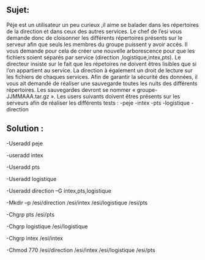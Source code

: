 ## Sujet:
Pèje est un utilisateur un peu curieux ,il aime se balader dans les répertoires de la direction et dans ceux des autres services.
Le chef de l’esi vous demande donc de cloisonner les différents répertoires présents sur le serveur afin que seuls les membres du groupe puissent y avoir accès.
Il vous demande pour cela de créer une nouvelle arborescence pour que les fichiers soient séparés par service (direction ,logistique,intex,pts).
Le directeur insiste sur le fait que les répetoires ne doivent êtres lisibles que si l’on appartient au service.
La direction à également un droit de lecture sur les fichiers de chaques services.
Afin de garantir la sécurité des données, il vous ait demandé de réaliser une sauvegarde toutes les nuits des différents répertoires. Les sauvegardes devront se nommer « groupe-JJMMAAA.tar.gz ». 
Les users suivants doivent êtres présents sur les serveurs afin de réaliser les différents tests :
-peje
-intex
-pts
-logistique
-direction










## Solution :
-Useradd peje

-useradd intex

-Useradd pts

-Useradd logistique

-Useradd direction –G intex,pts,logistique

-Mkdir –p /esi/direction /esi/intex /esi/logistique /esi/pts

-Chgrp pts /esi/pts

-Chgrp logistique /esi/logistique

-Chgrp intex /esi/intex

-Chmod 770 /esi/direction /esi/intex /esi/logistique /esi/pts

